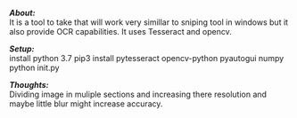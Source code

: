**_About:_**  
It is a tool to take that will work very simillar to sniping tool in windows but it also provide OCR capabilities.
It uses Tesseract and opencv.

**_Setup:_**  
install python 3.7
pip3 install pytesseract opencv-python pyautogui numpy  
python init.py

**_Thoughts:_**  
Dividing image in muliple sections and increasing there resolution and maybe little blur might increase accuracy.
